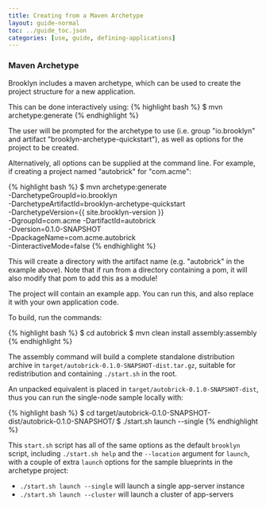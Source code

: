 ```yaml
---
title: Creating from a Maven Archetype
layout: guide-normal
toc: ../guide_toc.json
categories: [use, guide, defining-applications]
---
```


### Maven Archetype

Brooklyn includes a maven archetype, which can be used to create the project structure for a new application.

This can be done interactively using:
{% highlight bash %}
$ mvn archetype:generate
{% endhighlight %}

The user will be prompted for the archetype to use (i.e. group "io.brooklyn" 
and artifact "brooklyn-archetype-quickstart"), as well as options for the project 
to be created.

Alternatively, all options can be supplied at the command line. For example, 
if creating a project named "autobrick" for "com.acme":

{% highlight bash %}
$ mvn archetype:generate \
	-DarchetypeGroupId=io.brooklyn \
	-DarchetypeArtifactId=brooklyn-archetype-quickstart \
	-DarchetypeVersion={{ site.brooklyn-version }} \
	-DgroupId=com.acme -DartifactId=autobrick \
	-Dversion=0.1.0-SNAPSHOT \
	-DpackageName=com.acme.autobrick \
	-DinteractiveMode=false
{% endhighlight %}

This will create a directory with the artifact name (e.g. "autobrick" in the example above).
Note that if run from a directory containing a pom, it will also modify that pom to add this as a module!

The project will contain an example app. You can run this, and also replace it with your own
application code.

To build, run the commands:

{% highlight bash %}
$ cd autobrick
$ mvn clean install assembly:assembly
{% endhighlight %}

The assembly command will build a complete standalone distribution archive in `target/autobrick-0.1.0-SNAPSHOT-dist.tar.gz`,
suitable for redistribution and containing `./start.sh` in the root.

An unpacked equivalent is placed in `target/autobrick-0.1.0-SNAPSHOT-dist`,
thus you can run the single-node sample locally with:

{% highlight bash %}
$ cd target/autobrick-0.1.0-SNAPSHOT-dist/autobrick-0.1.0-SNAPSHOT/
$ ./start.sh launch --single
{% endhighlight %}

This `start.sh` script has all of the same options as the default `brooklyn` script, 
including `./start.sh help` and the `--location` argument for `launch`,
with a couple of extra `launch` options for the sample blueprints in the archetype project:

- `./start.sh launch --single` will launch a single app-server instance
- `./start.sh launch --cluster` will launch a cluster of app-servers
